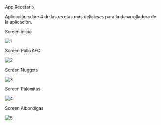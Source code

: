App Recetario

Aplicación sobre 4 de las recetas más deliciosas para la desarrolladora de la aplicación. 

Screen inicio 

![1](https://github.com/user-attachments/assets/f7e673fb-7f96-4b5e-a061-59b845b11b9b)

Screen Pollo KFC 

![2](https://github.com/user-attachments/assets/ce80c982-afd9-4f01-a4b0-05b50a8d7062)

Screen Nuggets 

![3](https://github.com/user-attachments/assets/f98dcecf-f449-4715-94d5-380176b3bdc6)

Screen Palomitas 

![4](https://github.com/user-attachments/assets/4ecdbee5-0a10-4469-b943-8ca4e4c5ff9c)

Screen Albondigas

![5](https://github.com/user-attachments/assets/707e9ced-a655-4c38-9337-7a55e367b431)
